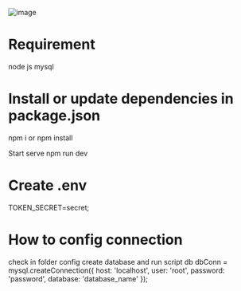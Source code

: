 ![image](https://user-images.githubusercontent.com/37574332/163225868-119409ff-0526-47d7-9dbb-037f39c4f09c.png)
# Requirement
node js
mysql

# Install or update dependencies in package.json
npm i or npm install

Start serve
npm run dev

# Create .env
TOKEN_SECRET=secret;

# How to config connection 
check in folder config create database and run script db
dbConn = mysql.createConnection({
    host: 'localhost',
    user: 'root',
    password: 'password',
    database: 'database_name'
});

